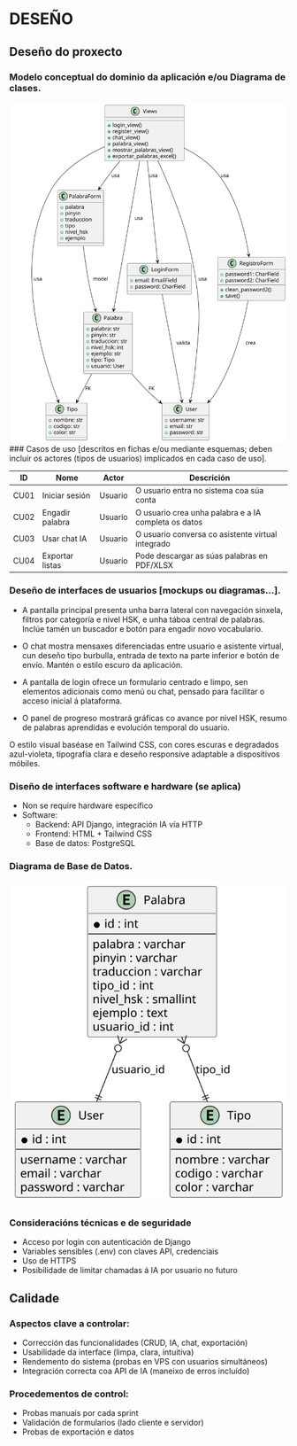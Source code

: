 # DESEÑO

## Deseño do proxecto

### Modelo conceptual do dominio da aplicación e/ou Diagrama de clases.
<img src="doc/img/UML.svg" alt="Diagrama UML" />
### Casos de uso [descritos en fichas e/ou mediante esquemas; deben incluír os actores (tipos de usuarios) implicados en cada caso de uso].

| ID   | Nome                | Actor   | Descrición                                                 |
|------|---------------------|---------|-------------------------------------------------------------|
| CU01 | Iniciar sesión      | Usuario | O usuario entra no sistema coa súa conta                    |
| CU02 | Engadir palabra     | Usuario | O usuario crea unha palabra e a IA completa os datos        |
| CU03 | Usar chat IA        | Usuario | O usuario conversa co asistente virtual integrado           |
| CU04 | Exportar listas     | Usuario | Pode descargar as súas palabras en PDF/XLSX                 |

### Deseño de interfaces de usuarios [mockups ou diagramas...].

- A pantalla principal presenta unha barra lateral con navegación sinxela, filtros por categoría e nivel HSK, e unha táboa central de palabras. Inclúe tamén un buscador e botón para engadir novo vocabulario.

- O chat mostra mensaxes diferenciadas entre usuario e asistente virtual, cun deseño tipo burbulla, entrada de texto na parte inferior e botón de envío. Mantén o estilo escuro da aplicación.

- A pantalla de login ofrece un formulario centrado e limpo, sen elementos adicionais como menú ou chat, pensado para facilitar o acceso inicial á plataforma.

- O panel de progreso mostrará gráficas co avance por nivel HSK, resumo de palabras aprendidas e evolución temporal do usuario.

O estilo visual baséase en Tailwind CSS, con cores escuras e degradados azul-violeta, tipografía clara e deseño responsive adaptable a dispositivos móbiles.

### Diseño de interfaces software e hardware (se aplica)

- Non se require hardware específico
- Software:
  - Backend: API Django, integración IA vía HTTP
  - Frontend: HTML + Tailwind CSS
  - Base de datos: PostgreSQL

### Diagrama de Base de Datos.

<img src="/doc/img/diagramadatos.svg" alt="Diagrama Base de datos" />

### Consideracións técnicas e de seguridade

- Acceso por login con autenticación de Django
- Variables sensibles (.env) con claves API, credenciais
- Uso de HTTPS
- Posibilidade de limitar chamadas á IA por usuario no futuro

## Calidade

### Aspectos clave a controlar:

- Corrección das funcionalidades (CRUD, IA, chat, exportación)
- Usabilidade da interface (limpa, clara, intuitiva)
- Rendemento do sistema (probas en VPS con usuarios simultáneos)
- Integración correcta coa API de IA (maneixo de erros incluído)

### Procedementos de control:

- Probas manuais por cada sprint
- Validación de formularios (lado cliente e servidor)
- Probas de exportación e datos